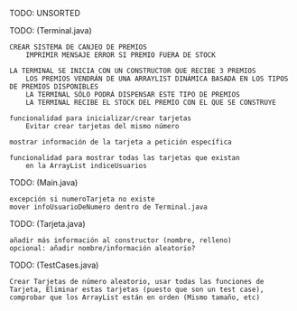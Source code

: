 TODO: UNSORTED

TODO: (Terminal.java)

    CREAR SISTEMA DE CANJEO DE PREMIOS
        IMPRIMIR MENSAJE ERROR SI PREMIO FUERA DE STOCK
       
    LA TERMINAL SE INICIA CON UN CONSTRUCTOR QUE RECIBE 3 PREMIOS
        LOS PREMIOS VENDRÁN DE UNA ARRAYLIST DINÁMICA BASADA EN LOS TIPOS DE PREMIOS DISPONIBLES
        LA TERMINAL SÓLO PODRÁ DISPENSAR ESTE TIPO DE PREMIOS
        LA TERMINAL RECIBE EL STOCK DEL PREMIO CON EL QUE SE CONSTRUYE
     
    funcionalidad para inicializar/crear tarjetas
        Evitar crear tarjetas del mismo número

    mostrar información de la tarjeta a petición específica
        
    funcionalidad para mostrar todas las tarjetas que existan 
        en la ArrayList indiceUsuarios

TODO: (Main.java)

    excepción si numeroTarjeta no existe
    mover infoUsuarioDeNumero dentro de Terminal.java
 
TODO: (Tarjeta.java) 

    añadir más información al constructor (nombre, relleno)
    opcional: añadir nombre/información aleatorio?
    
TODO: (TestCases.java)

    Crear Tarjetas de número aleatorio, usar todas las funciones de Tarjeta, Eliminar estas tarjetas (puesto que son un test case),
    comprobar que los ArrayList están en orden (Mismo tamaño, etc)
